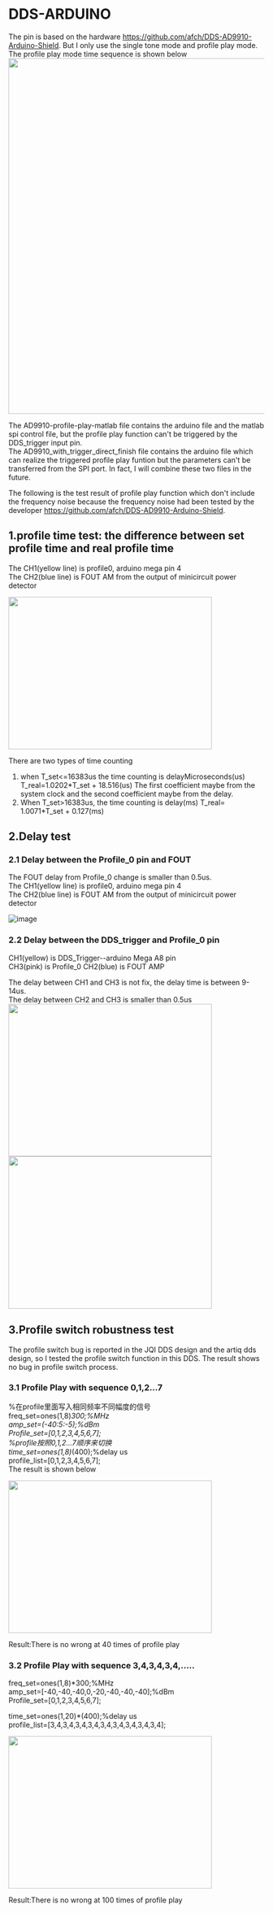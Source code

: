 # DDS-ARDUINO
The pin is based on the hardware https://github.com/afch/DDS-AD9910-Arduino-Shield.
But I only use the single tone mode and profile play mode.  
The profile play mode time sequence is shown below  
<img width="700" src="https://user-images.githubusercontent.com/39110126/135045163-a58ffdd7-6880-4089-8dea-e3ac9a2d0ddb.png">

The AD9910-profile-play-matlab file contains the arduino file and the matlab spi control file, but the profile play function can't be triggered by the DDS_trigger input pin.   
The AD9910_with_trigger_direct_finish file contains the arduino file which can realize the triggered profile play funtion but the parameters can't be transferred from the SPI port. 
In fact, I will combine these two files in the future.

The following is the test result of profile play function which don't include the frequency noise because the frequency noise had been tested by the developer  https://github.com/afch/DDS-AD9910-Arduino-Shield.

## 1.profile time test: the difference between set profile time and real profile time

The CH1(yellow line) is profile0, arduino mega pin 4  
The CH2(blue line) is FOUT AM from the output of minicircuit power detector  

<img width="400" height="300" src="https://user-images.githubusercontent.com/39110126/134914087-31b6bee1-1f9e-481c-8c7d-2ab932efcbe8.png">

There are two types of time counting
1. when T_set<=16383us the time counting is delayMicroseconds(us)
T_real=1.0202*T_set + 18.516(us)
The first coefficient maybe from the system clock and the second coefficient maybe from the delay.
2. When T_set>16383us, the time counting is delay(ms)
T_real= 1.0071*T_set + 0.127(ms)

## 2.Delay test

### 2.1 Delay between the Profile_0 pin and FOUT
The FOUT delay from Profile_0 change is smaller than 0.5us.  
The CH1(yellow line) is profile0, arduino mega pin 4  
The CH2(blue line) is FOUT AM from the output of minicircuit power detector 

![image](https://user-images.githubusercontent.com/39110126/134915241-a7110b08-5d69-41ec-b0a8-64f3f2b3328a.png)

### 2.2 Delay between the DDS_trigger and Profile_0 pin
CH1(yellow) is DDS_Trigger--arduino Mega A8 pin  
CH3(pink) is Profile_0 
CH2(blue) is FOUT AMP  

The delay between CH1 and CH3 is not fix, the delay time is between 9-14us.  
The delay between CH2 and CH3 is smaller than 0.5us   
<img width="400" height="300" src="https://user-images.githubusercontent.com/39110126/134915860-c5fd5ed2-28d2-4823-9057-b69b65fdd74a.png">
<img width="400" height="300" src="https://user-images.githubusercontent.com/39110126/134915728-1bdd1d55-d368-44e1-adc8-843bd06bfaaf.png">

## 3.Profile switch robustness test  
The profile switch bug is reported in the JQI DDS design and the artiq dds design, so I tested the profile switch function in this DDS. The result shows no bug in profile switch process.
### 3.1 Profile Play with sequence 0,1,2…7
%在profile里面写入相同频率不同幅度的信号  
freq_set=ones(1,8)*300;%MHz  
amp_set=(-40:5:-5);%dBm  
Profile_set=[0,1,2,3,4,5,6,7];  
%profile按照0,1,2…7顺序来切换  
time_set=ones(1,8)*(400);%delay us  
profile_list=[0,1,2,3,4,5,6,7];  
The result is shown below  

<img width="400" height="300" src="https://user-images.githubusercontent.com/39110126/134921803-3157ea84-f5cb-4130-b8ae-c9fed2c416ab.png">

Result:There is no wrong at 40 times of profile play


### 3.2 Profile Play with sequence 3,4,3,4,3,4,.....
freq_set=ones(1,8)*300;%MHz  
amp_set=[-40,-40,-40,0,-20,-40,-40,-40];%dBm  
Profile_set=[0,1,2,3,4,5,6,7];  


time_set=ones(1,20)*(400);%delay us  
profile_list=[3,4,3,4,3,4,3,4,3,4,3,4,3,4,3,4,3,4];  

<img width="400" height="300" src="https://user-images.githubusercontent.com/39110126/134921404-088cbfb0-b210-4ab5-94f2-ab001602f79c.png">

Result:There is no wrong at 100 times of profile play

